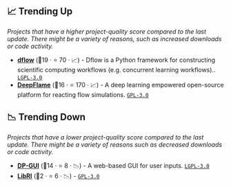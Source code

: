 ## 📈 Trending Up

_Projects that have a higher project-quality score compared to the last update. There might be a variety of reasons, such as increased downloads or code activity._

- <b><a href="https://github.com/deepmodeling/dflow">dflow</a></b> (🥈19 ·  ⭐ 70 · 📈) - Dflow is a Python framework for constructing scientific computing workflows (e.g. concurrent learning workflows).. <code><a href="http://bit.ly/37RvQcA">LGPL-3.0</a></code>
- <b><a href="https://github.com/deepmodeling/deepflame-dev">DeepFlame</a></b> (🥈16 ·  ⭐ 170 · 📈) - A deep learning empowered open-source platform for reacting flow simulations. <code><a href="http://bit.ly/2M0xdwT">GPL-3.0</a></code>

## 📉 Trending Down

_Projects that have a lower project-quality score compared to the last update. There might be a variety of reasons such as decreased downloads or code activity._

- <b><a href="https://github.com/deepmodeling/dpgui">DP-GUI</a></b> (🥈14 ·  ⭐ 8 · 📉) - A web-based GUI for user inputs. <code><a href="http://bit.ly/37RvQcA">LGPL-3.0</a></code>
- <b><a href="https://github.com/deepmodeling/LibRI">LibRI</a></b> (🥉2 ·  ⭐ 6 · 📉) -  <code><a href="http://bit.ly/2M0xdwT">GPL-3.0</a></code>

